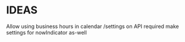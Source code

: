 # IDEAS

Allow using business hours in calendar /settings on API required
make settings for nowIndicator as-well